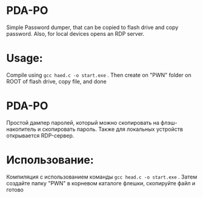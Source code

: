 # PDA-PO
Simple Password dumper, that can be copied to flash drive and copy password. Also, for local devices opens an RDP server.
# Usage:
Compile using ```gcc haed.c -o start.exe``` .
Then create on "PWN" folder on ROOT of flash drive, copy file, and done

# PDA-PO
Простой дампер паролей, который можно скопировать на флэш-накопитель и скопировать пароль. Также для локальных устройств открывается RDP-сервер.
# Использование:
Компиляция с использованием команды ```gcc head.c -o start.exe``` .
Затем создайте папку "PWN" в корневом каталоге флешки, скопируйте файл и готово
